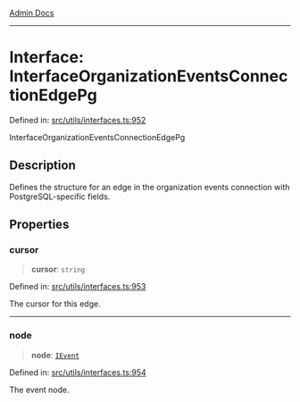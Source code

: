 [Admin Docs](/)

***

# Interface: InterfaceOrganizationEventsConnectionEdgePg

Defined in: [src/utils/interfaces.ts:952](https://github.com/PalisadoesFoundation/talawa-admin/blob/main/src/utils/interfaces.ts#L952)

InterfaceOrganizationEventsConnectionEdgePg

## Description

Defines the structure for an edge in the organization events connection with PostgreSQL-specific fields.

## Properties

### cursor

> **cursor**: `string`

Defined in: [src/utils/interfaces.ts:953](https://github.com/PalisadoesFoundation/talawa-admin/blob/main/src/utils/interfaces.ts#L953)

The cursor for this edge.

***

### node

> **node**: [`IEvent`](utils\interfaces\README\interfaces\IEvent.md)

Defined in: [src/utils/interfaces.ts:954](https://github.com/PalisadoesFoundation/talawa-admin/blob/main/src/utils/interfaces.ts#L954)

The event node.
